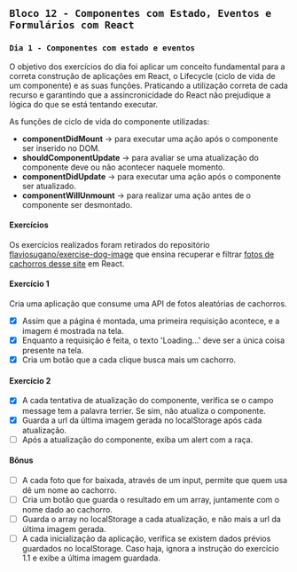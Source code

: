 ## `Bloco 12 - Componentes com Estado, Eventos e Formulários com React`

### `Dia 1 - Componentes com estado e eventos`

O objetivo dos exercícios do dia foi aplicar um conceito fundamental para a correta construção de aplicações em React, o Lifecycle (ciclo de vida de um componente) e as suas funções. Praticando a utilização correta de cada recurso e garantindo que a assincronicidade do React não prejudique a lógica do que se está tentando executar.

As funções de ciclo de vida do componente utilizadas:

- **componentDidMount** -> para executar uma ação após o componente ser inserido no DOM.
- **shouldComponentUpdate** -> para avaliar se uma atualização do componente deve ou não acontecer naquele momento.
- **componentDidUpdate** -> para executar uma ação após o componente ser atualizado.
- **componentWillUnmount** -> para realizar uma ação antes de o componente ser desmontado.

#### Exercícios

Os exercícios realizados foram retirados do repositório [flaviosugano/exercise-dog-image](https://github.com/flaviosugano/exercise-dog-image) que ensina recuperar e filtrar [fotos de cachorros desse site](https://dog.ceo/dog-api/) em React.

#### Exercício 1

Cria uma aplicação que consume uma API de fotos aleatórias de cachorros.

- [x] Assim que a página é montada, uma primeira requisição acontece, e a imagem é mostrada na tela.
- [x] Enquanto a requisição é feita, o texto 'Loading...' deve ser a única coisa presente na tela.
- [x] Cria um botão que a cada clique busca mais um cachorro.

#### Exercício 2

- [x] A cada tentativa de atualização do componente, verifica se o campo message tem a palavra terrier. Se sim, não atualiza o componente.
- [x] Guarda a url da última imagem gerada no localStorage após cada atualização.
- [ ] Após a atualização do componente, exiba um alert com a raça.

#### Bônus

- [ ] A cada foto que for baixada, através de um input, permite que quem usa dê um nome ao cachorro.
- [ ] Cria um botão que guarda o resultado em um array, juntamente com o nome dado ao cachorro.
- [ ] Guarda o array no localStorage a cada atualização, e não mais a url da última imagem gerada.
- [ ] A cada inicialização da aplicação, verifica se existem dados prévios guardados no localStorage. Caso haja, ignora a instrução do exercício 1.1 e exibe a última imagem guardada.
